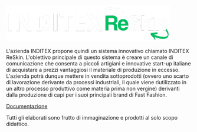 ![ReSkin](./src/main/webapp/resources/logo.png)

L&apos;azienda INDITEX propone quindi un sistema innovativo chiamato INDITEX ReSkin.
L&apos;obiettivo principale di questo sistema &egrave; creare un canale di comunicazione che
consenta a piccoli artigiani
e innovative start-up italiane di acquistare a prezzi vantaggiosi il materiale di produzione in
eccesso.
L&apos;azienda potr&agrave; dunque mettere in vendita sottoprodotti (ovvero uno scarto di
lavorazione derivante da processi industriali,
il quale viene riutilizzato in un altro processo produttivo come materia prima non vergine)
derivanti dalla produzione di capi per
i suoi principali brand di Fast Fashion.

[Documentazione](./Documentation)</p>










Tutti gli elaborati sono frutto di immaginazione e prodotti al solo scopo didattico.



